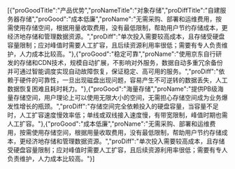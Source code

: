[{"proGoodTitle":"产品优势","proNameTitle":"对象存储","proDiffTitle":"自建服务器存储","proGood":"成本低廉","proName":"无需采购、部署和运维费用，按需使用存储空间，根据用量收取费用，没有最低限制，帮助用户节约存储成本，更经济地存储和管理数据资源。","proDiff":"单次投入需要较高成本，且存储受硬盘容量限制；应对峰值时需要人工扩容，且后续资源利用率很低；需要有专人负责维护，人力成本比较高。"},{"proGood":"稳定可靠","proName":"使用京东自行研发的存储和CDN技术，规模自动扩展，不影响对外服务，数据自动多重冗余备份并可通过智能调度实现自动故障恢复，保证稳定、高可用的服务。","proDiff":"依赖于硬件的可靠性，一旦出现磁盘出现问题，容易产生不可逆转的数据丢失，人工数据恢复困难且耗时耗力。"},{"proGood":"海量存储","proName":"提供PB级海量存储空间，用户理论上可以使用无限大小的空间，无需担心存储空间成为业务爆发性增长的瓶颈。","proDiff":"存储空间完全依赖投入的硬盘容量，当容量不足时，人工扩容速度慢效率低；单线或双线接入速度慢，有带宽限制，峰值时期也需人工扩容。"},{"proGood":"成本低廉","proName":"无需采购、部署和运维费用，按需使用存储空间，根据用量收取费用，没有最低限制，帮助用户节约存储成本，更经济地存储和管理数据资源。","proDiff":"单次投入需要较高成本，且存储受硬盘容量限制；应对峰值时需要人工扩容，且后续资源利用率很低；需要有专人负责维护，人力成本比较高。"}]